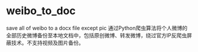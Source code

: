 # weibo_to_doc
save all of weibo to a docx file except pic
通过Python爬虫算法将个人微博的全部历史微博备份至本地文档中，包括原创微博、转发微博，绕过官方IP反爬虫屏蔽技术。不支持视频及图片备份。
